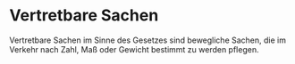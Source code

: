 # Vertretbare Sachen

Vertretbare Sachen im Sinne des Gesetzes sind bewegliche Sachen, die im Verkehr nach Zahl, Maß oder Gewicht bestimmt zu werden pflegen.